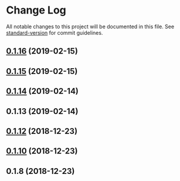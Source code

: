 # Change Log

All notable changes to this project will be documented in this file. See [standard-version](https://github.com/conventional-changelog/standard-version) for commit guidelines.

<a name="0.1.16"></a>
## [0.1.16](https://github.com/calebeno/mudjs/compare/v0.1.15...v0.1.16) (2019-02-15)



<a name="0.1.15"></a>
## [0.1.15](https://github.com/calebeno/mudjs/compare/v0.1.14...v0.1.15) (2019-02-15)



<a name="0.1.14"></a>
## [0.1.14](https://github.com/calebeno/mudjs/compare/v0.1.13...v0.1.14) (2019-02-14)



<a name="0.1.13"></a>
## 0.1.13 (2019-02-14)



<a name="0.1.12"></a>
## [0.1.12](https://github.com/calebeno/mudjs/compare/v0.1.10...v0.1.12) (2018-12-23)



<a name="0.1.10"></a>
## [0.1.10](https://github.com/calebeno/mudjs/compare/v0.1.8...v0.1.10) (2018-12-23)



<a name="0.1.8"></a>
## 0.1.8 (2018-12-23)
